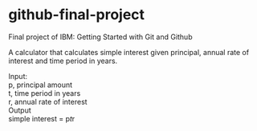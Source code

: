 # github-final-project
Final project of IBM: Getting Started with Git and Github

A calculator that calculates simple interest given principal, annual rate of interest and time period in years.

Input: <br>
   p, principal amount<br>
   t, time period in years<br>
   r, annual rate of interest<br>
Output<br>
   simple interest = p*t*r
